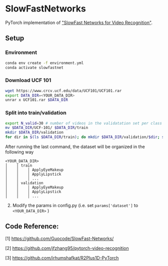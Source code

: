 # SlowFastNetworks
PyTorch implementation of ["SlowFast Networks for Video Recognition"](https://arxiv.org/abs/1812.03982).

## Setup
### Environment
```bash
conda env create -f environment.yml
conda activate slowfastnet
```
### Download UCF 101
```bash
wget https://www.crcv.ucf.edu/data/UCF101/UCF101.rar
export DATA_DIR=<YOUR_DATA_DIR>
unrar x UCF101.rar $DATA_DIR
```
### Split into train/validation
```bash
export N_valid=30 # number of videos in the validatation set per class
mv $DATA_DIR/UCF-101/ $DATA_DIR/train
mkdir $DATA_DIR/validation
for dir in $(ls $DATA_DIR/train); do mkdir $DATA_DIR/validation/$dir; shuf -zn$N_valid -e $DATA_DIR/train/$dir/*.avi | xargs -0 -I{} mv -v {} $DATA_DIR/validation/$dir; done
```
After running the last command, the dataset will be organized in the following way
```
<YOUR_DATA_DIR>
│    │ train
│    │    │ ApplyEyeMakeup
│    │    │ ApplyLipstick
│    │    │ ...
│    │ validation
│    │    │ ApplyEyeMakeup
│    │    │ ApplyLipstick
│    │    │ ...
```

2. Modify the params in config.py (i.e. set `params['dataset']` to `<YOUR_DATA_DIR>` )

## Code Reference:

[1] https://github.com/Guocode/SlowFast-Networks/

[2] https://github.com/jfzhang95/pytorch-video-recognition

[3] https://github.com/irhumshafkat/R2Plus1D-PyTorch
